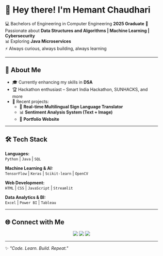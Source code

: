 # 👋 Hey there! I'm Hemant Chaudhari  

💻 Bachelors of Engineering in Computer Engineering **2025 Graduate** 
🚀 Passionate about **Data Structures and Algorithms | Machine Learning | Cybersecurity**  
📊 Exploring **Java Microservices**  
⚡ Always curious, always building, always learning  

---

## 🚀 About Me
- 🎓 Currently enhancing my skills in **DSA**  
- 🏆 Hackathon enthusiast – Smart India Hackathon, SUNHACKS, and more  
- 🔭 Recent projects:  
  - 📝 **Real-time Multilingual Sign Language Translator**  
  - 📊 **Sentiment Analysis System (Text + Image)**   
  - 💼 **Portfolio Website**  

---

## 🛠️ Tech Stack

**Languages:**  
`Python` | `Java` | `SQL`

**Machine Learning & AI:**  
`TensorFlow` | `Keras` | `Scikit-learn` | `OpenCV`

**Web Development:**  
`HTML` | `CSS` | `JavaScript` | `Streamlit`

**Data Analytics & BI:**  
`Excel` | `Power BI` | `Tableau`

---

## 🌐 Connect with Me
<p align="center">
  <a href="https://www.linkedin.com/in/hemant-chaudhari-b14276229" target="_blank"><img src="https://img.shields.io/badge/-LinkedIn-0A66C2?style=flat&logo=linkedin&logoColor=white"/></a>
  <a href="https://github.com/Dark095" target="_blank"><img src="https://img.shields.io/badge/-GitHub-181717?style=flat&logo=github&logoColor=white"/></a>
  <a href="mailto:hemantnc524@gmail.com" target="_blank"><img src="https://img.shields.io/badge/-Email-D14836?style=flat&logo=gmail&logoColor=white"/></a>
</p>

---

✨ *"Code. Learn. Build. Repeat."*  
